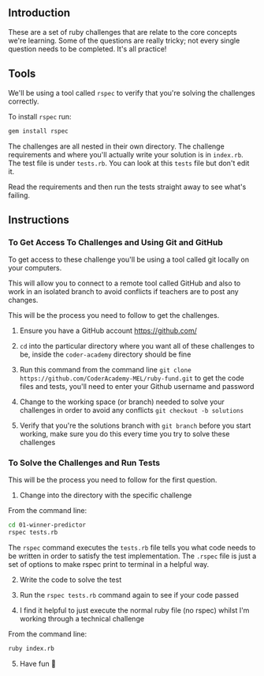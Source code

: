 ## Introduction

These are a set of ruby challenges that are relate to the core concepts we're learning. Some of the questions are really tricky; not every single question needs to be completed. It's all practice!

## Tools

We'll be using a tool called `rspec` to verify that you're solving the challenges correctly.

To install `rspec` run:

```bash 
gem install rspec
```

The challenges are all nested in their own directory. The challenge requirements and where you'll actually write your solution is in `index.rb`. The test file is under `tests.rb`. You can look at this `tests` file but don't edit it.

Read the requirements and then run the tests straight away to see what's failing. 

## Instructions

### To Get Access To Challenges and Using Git and GitHub

To get access to these challenge you'll be using a tool called git locally on your computers.

This will allow you to connect to a remote tool called GitHub and also to work in an isolated branch to avoid conflicts if teachers are to post any changes.

This will be the process you need to follow to get the challenges.

1. Ensure you have a GitHub account https://github.com/ 

2. `cd` into the particular directory where you want all of these challenges to be, inside the `coder-academy` directory should be fine

3. Run this command from the command line `git clone https://github.com/CoderAcademy-MEL/ruby-fund.git` to get the code files and tests, you'll need to enter your Github username and password

4. Change to the working space (or branch) needed to solve your challenges in order to avoid any conflicts `git checkout -b solutions`

5. Verify that you're the solutions branch with `git branch` before you start working, make sure you do this every time you try to solve these challenges

### To Solve the Challenges and Run Tests

This will be the process you need to follow for the first question.

1. Change into the directory with the specific challenge

From the command line:

```bash
cd 01-winner-predictor
rspec tests.rb
```

The `rspec` command executes the `tests.rb` file tells you what code needs to be written in order to satisfy the test implementation. The `.rspec` file is just a set of options to make rspec print to terminal in a helpful way.

2. Write the code to solve the test

3. Run the `rspec tests.rb` command again to see if your code passed

4. I find it helpful to just execute the normal ruby file (no rspec) whilst I'm working through a technical challenge

From the command line:

```bash
ruby index.rb
```

5. Have fun 🧠